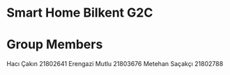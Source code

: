 # Smart Home Bilkent G2C
# Group Members
Hacı Çakın 21802641
Erengazi Mutlu 21803676
Metehan Saçakçı 21802788

